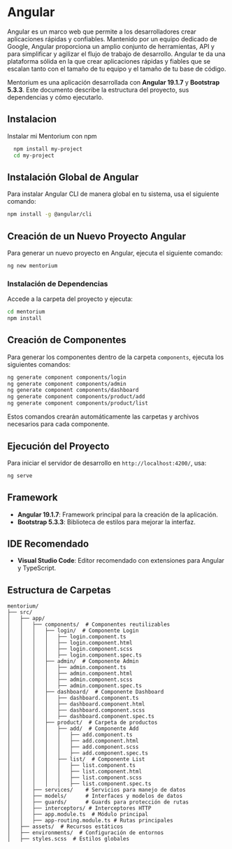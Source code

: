 
# Angular

Angular es un marco web que permite a los desarrolladores crear aplicaciones rápidas y confiables.
Mantenido por un equipo dedicado de Google, Angular proporciona un amplio conjunto de herramientas, API y para simplificar y agilizar el flujo de trabajo de desarrollo. Angular te da una plataforma sólida en la que crear aplicaciones rápidas y fiables que se escalan tanto con el tamaño de tu equipo y el tamaño de tu base de código.

Mentorium es una aplicación desarrollada con **Angular 19.1.7** y **Bootstrap 5.3.3**. Este documento describe la estructura del proyecto, sus dependencias y cómo ejecutarlo.



## Instalacion

Instalar mi Mentorium con npm

```bash
  npm install my-project
  cd my-project
```
## Instalación Global de Angular
Para instalar Angular CLI de manera global en tu sistema, usa el siguiente comando:
```bash
npm install -g @angular/cli
```

## Creación de un Nuevo Proyecto Angular
Para generar un nuevo proyecto en Angular, ejecuta el siguiente comando:
```bash
ng new mentorium
```

### Instalación de Dependencias
Accede a la carpeta del proyecto y ejecuta:
```bash
cd mentorium
npm install
```

## Creación de Componentes
Para generar los componentes dentro de la carpeta `components`, ejecuta los siguientes comandos:
```bash
ng generate component components/login
ng generate component components/admin
ng generate component components/dashboard
ng generate component components/product/add
ng generate component components/product/list
```
Estos comandos crearán automáticamente las carpetas y archivos necesarios para cada componente.

## Ejecución del Proyecto
Para iniciar el servidor de desarrollo en `http://localhost:4200/`, usa:
```bash
ng serve
```

## Framework
- **Angular 19.1.7**: Framework principal para la creación de la aplicación.
- **Bootstrap 5.3.3**: Biblioteca de estilos para mejorar la interfaz.

## IDE Recomendado
- **Visual Studio Code**: Editor recomendado con extensiones para Angular y TypeScript.


## Estructura de Carpetas
```plaintext
mentorium/
├── src/
│   ├── app/
│   │   ├── components/  # Componentes reutilizables
│   │   │   ├── login/  # Componente Login
│   │   │   │   ├── login.component.ts
│   │   │   │   ├── login.component.html
│   │   │   │   ├── login.component.scss
│   │   │   │   ├── login.component.spec.ts
│   │   │   ├── admin/  # Componente Admin
│   │   │   │   ├── admin.component.ts
│   │   │   │   ├── admin.component.html
│   │   │   │   ├── admin.component.scss
│   │   │   │   ├── admin.component.spec.ts
│   │   │   ├── dashboard/  # Componente Dashboard
│   │   │   │   ├── dashboard.component.ts
│   │   │   │   ├── dashboard.component.html
│   │   │   │   ├── dashboard.component.scss
│   │   │   │   ├── dashboard.component.spec.ts
│   │   │   ├── product/  # Carpeta de productos
│   │   │   │   ├── add/  # Componente Add
│   │   │   │   │   ├── add.component.ts
│   │   │   │   │   ├── add.component.html
│   │   │   │   │   ├── add.component.scss
│   │   │   │   │   ├── add.component.spec.ts
│   │   │   │   ├── list/  # Componente List
│   │   │   │   │   ├── list.component.ts
│   │   │   │   │   ├── list.component.html
│   │   │   │   │   ├── list.component.scss
│   │   │   │   │   ├── list.component.spec.ts
│   │   ├── services/    # Servicios para manejo de datos
│   │   ├── models/      # Interfaces y modelos de datos
│   │   ├── guards/      # Guards para protección de rutas
│   │   ├── interceptors/ # Interceptores HTTP
│   │   ├── app.module.ts  # Módulo principal
│   │   ├── app-routing.module.ts # Rutas principales
│   ├── assets/  # Recursos estáticos
│   ├── environments/  # Configuración de entornos
│   ├── styles.scss  # Estilos globales
```